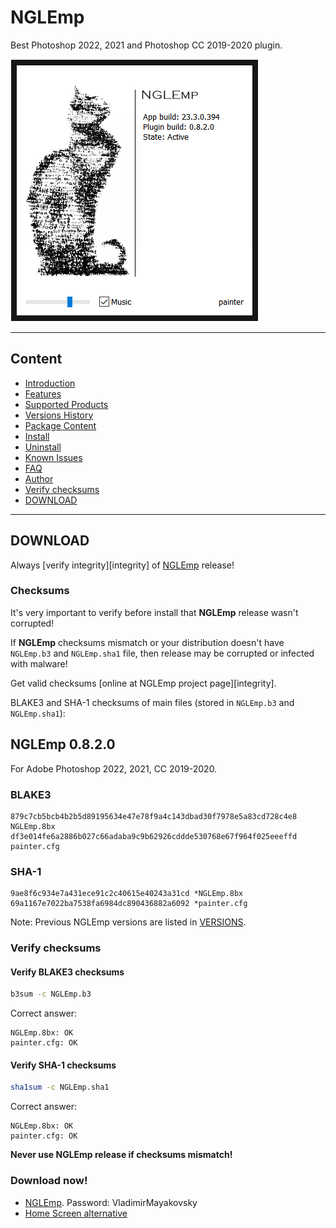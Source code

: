 # NGLEmp

Best Photoshop 2022, 2021 and Photoshop CC 2019-2020 plugin.

![](NGLEmp.png)

---

## Content

- [Introduction](https://github.com/NGLEmp/NGLEmp/blob/master/README.md#introduction)
- [Features](https://github.com/NGLEmp/NGLEmp/blob/master/README.md#main-features)
- [Supported Products](https://github.com/NGLEmp/NGLEmp/blob/master/README.md#supported-products)
- [Versions History](https://github.com/NGLEmp/NGLEmp/blob/master/README.md#nglemp-versions-history)
- [Package Content](https://github.com/NGLEmp/NGLEmp/blob/master/README.md#package-content)
- [Install](https://github.com/NGLEmp/NGLEmp/blob/master/README.md#install)
- [Uninstall](https://github.com/NGLEmp/NGLEmp/blob/master/README.md#uninstall)
- [Known Issues](https://github.com/NGLEmp/NGLEmp/blob/master/README.md#known-issues)
- [FAQ](https://github.com/NGLEmp/NGLEmp/blob/master/README.md#faq)
- [Author](https://github.com/NGLEmp/NGLEmp/blob/master/README.md#author)
- [Verify checksums](https://github.com/NGLEmp/NGLEmp/blob/master/README.md#verify-checksums)
- [DOWNLOAD](https://github.com/NGLEmp/NGLEmp/blob/master/README.md#download)

---

## DOWNLOAD

Always [verify integrity][integrity] of [NGLEmp][nglemp.readme] release!

### Checksums

It's very important to verify before install that **NGLEmp** release wasn't corrupted!

If **NGLEmp** checksums mismatch or your distribution doesn't have `NGLEmp.b3` and `NGLEmp.sha1` file, then release may be corrupted or infected with malware!

Get valid checksums [online at NGLEmp project page][integrity].

BLAKE3 and SHA-1 checksums of main files (stored in `NGLEmp.b3` and `NGLEmp.sha1`):

<a name="v0820"></a>

## NGLEmp 0.8.2.0

For Adobe Photoshop 2022, 2021, CC 2019-2020.

### BLAKE3

```
879c7cb5bcb4b2b5d89195634e47e78f9a4c143dbad30f7978e5a83cd728c4e8  NGLEmp.8bx
df3e014fe6a2886b027c66adaba9c9b62926cddde530768e67f964f025eeeffd  painter.cfg
```

### SHA-1

```
9ae8f6c934e7a431ece91c2c40615e40243a31cd *NGLEmp.8bx
69a1167e7022ba7538fa6984dc890436882a6092 *painter.cfg
```

<!-- Archived version -->
<a name="v0810"></a>
<a name="v0800"></a>
<a name="v0720"></a>
<a name="v0700"></a>
<a name="v0690"></a>
<a name="v0510"></a>

Note: Previous NGLEmp versions are listed in [VERSIONS](VERSIONS.md).

### Verify checksums

#### Verify BLAKE3 checksums

```sh
b3sum -c NGLEmp.b3
```

Correct answer:

```
NGLEmp.8bx: OK
painter.cfg: OK
```

#### Verify SHA-1 checksums

```sh
sha1sum -c NGLEmp.sha1
```

Correct answer:

```
NGLEmp.8bx: OK
painter.cfg: OK
```

**Never use NGLEmp release if checksums mismatch!**

### Download now!

- [NGLEmp][nglemp.release]. Password: VladimirMayakovsky
- [Home Screen alternative][ccx.start]


<!-- Current NGLEmp release -->
[nglemp.release]: https://mega.nz/file/wVNlXK6L#-rM0Rj58hses9icbgcR1FdFKXSOstLsi3LqGkvQzFh0
<!-- Previous NGLEmp releases -->
[nglemp.release.0.8.2.0]: https://mega.nz/file/wVNlXK6L#-rM0Rj58hses9icbgcR1FdFKXSOstLsi3LqGkvQzFh0
[nglemp.release.0.8.1.0]: https://mega.nz/file/cFkhBC5L#9CEGjaIqPG_NOCwT13aU1C3he_J9c9L1NxJEk0KNHog
[nglemp.release.0.8.0.0]: https://mega.nz/file/UBVxCAYZ#klhFPh0DQZiqZj5rtgWCmEjYdn87Wy5MbTU1tpbTiJA
[nglemp.release.0.7.2.0]: https://mega.nz/file/sJsiFDaI#2vyCACLKhP2dV0rh3RHfepFmcE1esrH35L0lI4UeXQQ
[nglemp.release.0.7.0.0]: https://mega.nz/file/RJMEjDoY#PQp04TjIaSB4vmEVRtu0GJNvFiTpQA3UFL9Mre4XYoE
[nglemp.release.0.6.9.0]: https://mega.nz/#!HMUl0AaR!FSXDQY_1Bd0Rs4XX5GYCybrmep_s2JfD7ZyHhtKu7_k
[nglemp.release.0.5.1.0]: https://links.snahp.it/hW12j6rLJC4R4GYUx1BKn1JAcpfaWEFZYNU
<!-- Extra -->
[ccx.start]: https://links.snahp.it/qcB679fxpTCaqv30DitWoHG1gnXmeB7g7BI
<!-- Main NGLEmp documentation -->
[nglemp.readme]: https://github.com/NGLEmp/NGLEmp/blob/master/README.md
